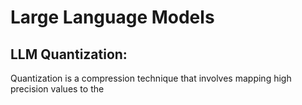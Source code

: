 # Large Language Models

## LLM Quantization:
Quantization is a compression technique that involves mapping high precision values to the 